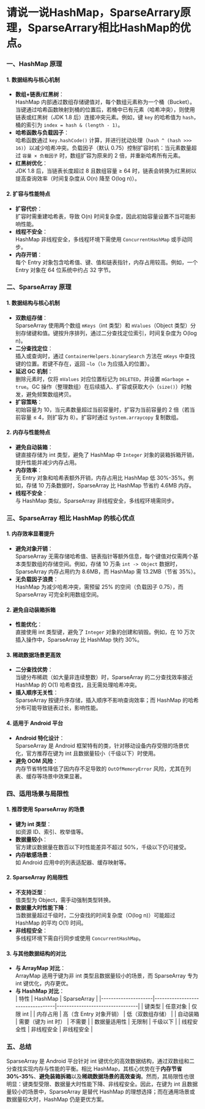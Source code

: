 # 请说一说HashMap，SparseArrary原理，SparseArrary相比HashMap的优点。

### 一、HashMap 原理

#### 1. 数据结构与核心机制
- **数组+链表/红黑树**：  
  HashMap 内部通过数组存储键值对，每个数组元素称为一个桶（Bucket）。当键通过哈希函数映射到桶的位置后，若桶中已有元素（哈希冲突），则使用链表或红黑树（JDK 1.8 后）连接冲突元素。例如，键 `key` 的哈希值为 `hash`，桶的索引为 `index = hash & (length - 1)`。  
- **哈希函数与负载因子**：  
  哈希函数通过 `key.hashCode()` 计算，并进行扰动处理（`hash ^ (hash >>> 16)`）以减少哈希冲突。负载因子（默认 0.75）控制扩容时机：当元素数量超过 `容量 × 负载因子` 时，数组扩容为原来的 2 倍，并重新哈希所有元素。  
- **红黑树优化**：  
  JDK 1.8 后，当链表长度超过 8 且数组容量 ≥ 64 时，链表会转换为红黑树以提高查询效率（时间复杂度从 O(n) 降至 O(log n)）。

#### 2. 扩容与性能特点
- **扩容代价**：  
  扩容时需重建哈希表，导致 O(n) 时间复杂度，因此初始容量设置不当可能影响性能。  
- **线程不安全**：  
  HashMap 非线程安全，多线程环境下需使用 `ConcurrentHashMap` 或手动同步。  
- **内存开销**：  
  每个 Entry 对象包含哈希值、键、值和链表指针，内存占用较高。例如，一个 Entry 对象在 64 位系统中约占 32 字节。

### 二、SparseArray 原理

#### 1. 数据结构与核心机制
- **双数组存储**：  
  SparseArray 使用两个数组 `mKeys`（int 类型）和 `mValues`（Object 类型）分别存储键和值。键按升序排列，通过二分查找定位索引，时间复杂度为 O(log n)。  
- **二分查找定位**：  
  插入或查询时，通过 `ContainerHelpers.binarySearch` 方法在 `mKeys` 中查找键的位置。若键不存在，返回 `~lo`（`lo` 为应插入的位置）。  
- **延迟 GC 机制**：  
  删除元素时，仅将 `mValues` 对应位置标记为 `DELETED`，并设置 `mGarbage = true`。GC 操作（整理数组）在后续插入、扩容或获取大小（`size()`）时触发，避免频繁数组拷贝。  
- **扩容策略**：  
  初始容量为 10，当元素数量超过当前容量时，扩容为当前容量的 2 倍（若当前容量 ≤ 4，则扩容为 8）。扩容时通过 `System.arraycopy` 复制数组。

#### 2. 内存与性能特点
- **避免自动装箱**：  
  键直接存储为 int 类型，避免了 HashMap 中 `Integer` 对象的装箱拆箱开销，提升性能并减少内存占用。  
- **内存效率**：  
  无 Entry 对象和哈希表额外开销，内存占用比 HashMap 低 30%-35%。例如，存储 10 万条数据时，SparseArray 比 HashMap 节省约 4.6MB 内存。  
- **线程不安全**：  
  与 HashMap 类似，SparseArray 非线程安全，多线程环境需同步。

### 三、SparseArray 相比 HashMap 的核心优点

#### 1. **内存效率显著提升**
- **避免对象开销**：  
  SparseArray 无需存储哈希值、链表指针等额外信息，每个键值对仅需两个基本类型数组的存储空间。例如，存储 10 万条 `int -> Object` 数据时，SparseArray 内存占用约为 8.6MB，而 HashMap 需 13.2MB（节省 35%）。  
- **无负载因子浪费**：  
  HashMap 为减少哈希冲突，需预留 25% 的空间（负载因子 0.75），而 SparseArray 可完全利用数组空间。

#### 2. **避免自动装箱拆箱**
- **性能优化**：  
  直接使用 int 类型键，避免了 `Integer` 对象的创建和销毁。例如，在 10 万次插入操作中，SparseArray 比 HashMap 快约 30%。

#### 3. **稀疏数据场景更高效**
- **二分查找优势**：  
  当键分布稀疏（如大量非连续整数）时，SparseArray 的二分查找效率接近 HashMap 的 O(1) 哈希查找，且无需处理哈希冲突。  
- **插入顺序无关性**：  
  SparseArray 按键升序存储，插入顺序不影响查询效率；而 HashMap 的哈希分布可能导致链表过长，影响性能。

#### 4. **适用于 Android 平台**
- **Android 特化设计**：  
  SparseArray 是 Android 框架特有的类，针对移动设备内存受限的场景优化，官方推荐在键为 int 且数据量较小（千级以下）时使用。  
- **避免 OOM 风险**：  
  内存节省特性降低了因内存不足导致的 `OutOfMemoryError` 风险，尤其在列表、缓存等场景中效果显著。

### 四、适用场景与局限性

#### 1. **推荐使用 SparseArray 的场景**
- **键为 int 类型**：  
  如资源 ID、索引、枚举值等。  
- **数据量较小**：  
  官方建议数据量在数百以下时性能差异不超过 50%，千级以下仍可接受。  
- **内存敏感场景**：  
  如 Android 应用中的列表适配器、缓存映射等。

#### 2. **SparseArray 的局限性**
- **不支持泛型**：  
  值类型为 Object，需手动强制类型转换。  
- **数据量大时性能下降**：  
  当数据量超过千级时，二分查找的时间复杂度（O(log n)）可能超过 HashMap 的平均 O(1) 时间。  
- **非线程安全**：  
  多线程环境下需自行同步或使用 `ConcurrentHashMap`。

#### 3. **与其他数据结构的对比**
- **与 ArrayMap 对比**：  
  ArrayMap 适用于键为非 int 类型且数据量较小的场景，而 SparseArray 专为 int 键优化，内存更优。  
- **与 HashMap 对比**：  
  | 特性                | HashMap                          | SparseArray                     |
  |---------------------|----------------------------------|---------------------------------|
  | 键类型              | 任意对象                         | 仅限 int                        |
  | 内存占用            | 高（含 Entry 对象开销）         | 低（双数组存储）               |
  | 自动装箱            | 需要（键为 int 时）             | 不需要                         |
  | 数据量适用性        | 无限制                           | 千级以下                       |
  | 线程安全性          | 非线程安全                       | 非线程安全                     |

### 五、总结
SparseArray 是 Android 平台针对 int 键优化的高效数据结构，通过双数组和二分查找实现内存与性能的平衡。相比 HashMap，其核心优势在于**内存节省 30%-35%**、**避免装箱拆箱**以及**稀疏数据场景的高效查询**。然而，其局限性也很明显：键类型受限、数据量大时性能下降、非线程安全。因此，在键为 int 且数据量较小的场景中，SparseArray 是替代 HashMap 的理想选择；而在通用场景或数据量较大时，HashMap 仍是更优方案。